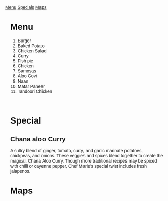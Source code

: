 <!DOCTYPE html>
<html>
<head>
<meta name="viewport" content="width=device-width, initial-scale=1">
<style>
body {
  margin: 0;
  font-family: Arial, Helvetica, sans-serif;
}

.topnav {
  overflow: hidden;
  background-color: #333;
}

.topnav a {
  float: left;
  color: #f2f2f2;
  text-align: center;
  padding: 14px 16px;
  text-decoration: none;
  font-size: 17px;
}

.topnav a:hover {
  background-color: #ddd;
  color: black;
}

.topnav a.active {
  background-color: #4CAF50;
  color: white;
}
</style>
</head>
<body>

<div class="topnav">
  <a class="active" href="#Menu">Menu</a>
  <a href="#Specials">Specials</a>
  <a href="#Maps">Maps</a>
</div>

<div style="padding-left:16px">
  <h1>Menu</h1>
  <ol>
  <li>Burger</li>
  <li>Baked Potato</li>
  <li>Chicken Salad</li>
  <li>Curry</li>
  <li>Fish pie</li>
  <li>Chicken</li>
  <li>Samosas</li>
  <li>Aloo Govi</li>
  <li>Naan</li>
  <li>Matar Paneer</li>
  <li>Tandoori Chicken</li>
  </ol>
  <br>
  <h1>Special</h1>
  <h2>Chana aloo Curry</h2>
  <p>A sultry blend of ginger, tomato, curry, and garlic marinate potatoes, chickpeas, and onions. These veggies and spices blend together to create the magical, Chana Aloo Curry. Though more traditional recipes may be spiced with chilli or cayenne pepper, Chef Marie’s special twist includes fresh jalapenos.</p>
  <h1>Maps</h1>
  <div id="googleMap" style="width:100%;height:400px;"></div>

<script>
function myMap() {
var mapProp= {
  center:new google.maps.LatLng(51.508742,-0.120850),
  zoom:5,
};
var map = new google.maps.Map(document.getElementById("googleMap"),mapProp);
}
</script>

<script src="https://maps.googleapis.com/maps/api/js?key=YOUR_KEY&callback=myMap"></script>
</div>

</body>
</html>
